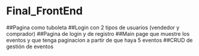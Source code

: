 # Final_FrontEnd
##Pagina como tuboleta
##Login con 2 tipos de usuarios (vendedor y comprador)
##Pagina de login y de registro
##Main page que muestre los eventos y que tenga paginacion a partir de que haya 5 eventos
##CRUD de gestión de eventos
